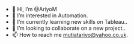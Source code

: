 - 👋 Hi, I’m @AriyoM
- 👀 I’m interested in Automation.
- 🌱 I’m currently learning new skills on Tableau..
- 💞️ I’m looking to collaborate on a new project..
- 📫 How to reach me mutiatariyo@yahoo.co.uk.

<!---
AriyoM/AriyoM is a ✨ special ✨ repository because its `README.md` (this file) appears on your GitHub profile.
You can click the Preview link to take a look at your changes.
--->
